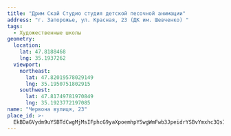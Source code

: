 ```yaml
---
title: "Дрим Скай Студио студия детской песочной анимации"
address: "г. Запорожье, ул. Красная, 23 (ДК им. Шевченко) "
tags:
  - Художественные школы
geometry:
  location:
    lat: 47.8188468
    lng: 35.1937262
  viewport:
    northeast:
      lat: 47.82019578029149
      lng: 35.1950751802915
    southwest:
      lat: 47.81749781970849
      lng: 35.1923772197085
name: "Червона вулиця, 23"
place_id: >-
  EkBDaGVydm9uYSBTdCwgMjMsIFphcG9yaXpoemhpYSwgWmFwb3JpeidrYSBvYmxhc3QsIFVrcmFpbmUsIDY5MDAwIhoSGAoUChIJ1X-N_t5d3EARvBHEk4th2mcQFw
---
```

